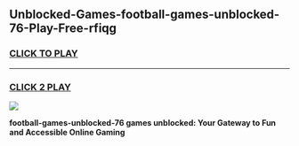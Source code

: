 
## Unblocked-Games-football-games-unblocked-76-Play-Free-rfiqg
<h3>
<a href="https://premium76.site?title=football-games-unblocked-76&ref=18A">CLICK TO PLAY</a></h3>
<hr>

<h3>
<a href="https://premium76.site?title=football-games-unblocked-76&ref=18A">CLICK 2 PLAY</a>
  
</h3>

<a href="https://premium76.site?title=football-games-unblocked-76&ref=18A"><img src="https://clearcache.store/games.png"></a>


**football-games-unblocked-76 games unblocked: Your Gateway to Fun and Accessible Online Gaming**
